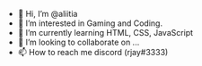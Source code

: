 - 👋 Hi, I’m @aliitia
- 👀 I’m interested in Gaming and Coding.
- 🌱 I’m currently learning HTML, CSS, JavaScript
- 💞️ I’m looking to collaborate on ...
- 📫 How to reach me discord (rjay#3333)

<!---
aliitia/aliitia is a ✨ special ✨ repository because its `README.md` (this file) appears on your GitHub profile.
You can click the Preview link to take a look at your changes.
--->
